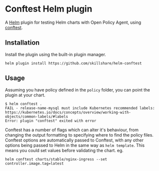 # Conftest Helm plugin

A [Helm](https://helm.sh/) plugin for testing Helm charts with Open Policy Agent, using [conftest](https://github.com/instrumenta/conftest).

## Installation

Install the plugin using the built-in plugin manager.

```
helm plugin install https://github.com/skillshare/helm-conftest
```

## Usage

Assuming you have policy defined in the `policy` folder, you can point the plugin at your chart.

```
$ helm conftest .
FAIL - release-name-mysql must include Kubernetes recommended labels: https://kubernetes.io/docs/concepts/overview/working-with-objects/common-labels/#labels
Error: plugin "conftest" exited with error
```

Conftest has a number of flags which can alter it's behaviour, from changing the output formatting to
specifying where to find the policy files. Conftest options are automatically passed to Conftest,
with any other options being passed to Helm in the same way as `helm template`. This means you
could set values before validating the chart. eg.

```
helm conftest charts/stable/nginx-ingress --set controller.image.tag=latest
```
